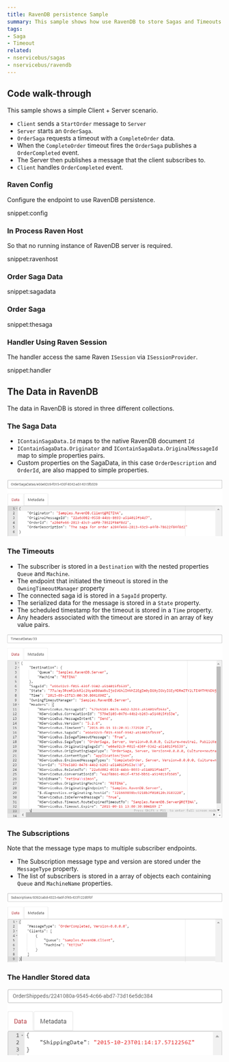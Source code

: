 ```yaml
---
title: RavenDB persistence Sample
summary: This sample shows how use RavenDB to store Sagas and Timeouts.
tags:
- Saga
- Timeout
related:
- nservicebus/sagas
- nservicebus/ravendb
---
```



## Code walk-through

This sample shows a simple Client + Server scenario. 

* `Client` sends a `StartOrder` message to `Server`
* `Server` starts an `OrderSaga`. 
* `OrderSaga` requests a timeout with a `CompleteOrder` data.
* When the `CompleteOrder` timeout fires the `OrderSaga` publishes a `OrderCompleted` event.
* The Server then publishes a message that the client subscribes to.
* `Client` handles `OrderCompleted` event.


### Raven Config

Configure the endpoint to use RavenDB persistence.

snippet:config


### In Process Raven Host

So that no running instance of RavenDB server is required.

snippet:ravenhost


### Order Saga Data

snippet:sagadata


### Order Saga

snippet:thesaga


### Handler Using Raven Session

The handler access the same Raven `ISession` via `ISessionProvider`.

snippet:handler


## The Data in RavenDB

The data in RavenDB is stored in three different collections.


### The Saga Data 

 * `IContainSagaData.Id` maps to the native RavenDB document `Id`
 * `IContainSagaData.Originator` and `IContainSagaData.OriginalMessageId` map to simple properties pairs.
 * Custom properties on the SagaData, in this case `OrderDescription` and `OrderId`, are also mapped to simple properties.

![](sagadata.png)


### The Timeouts 

  * The subscriber is stored in a `Destination` with the nested properties `Queue` and `Machine`.
  * The endpoint that initiated the timeout is stored in the `OwningTimeoutManager` property
  * The connected saga id is stored in a `SagaId` property.
  * The serialized data for the message is stored in a `State` property.
  * The scheduled timestamp for the timeout is stored in a `Time` property.
  * Any headers associated with the timeout are stored in an array of key value pairs.  

![](timeouts.png)


### The Subscriptions

Note that the message type maps to multiple subscriber endpoints.

 * The Subscription message type and version are stored under the `MessageType` property.
 * The list of subscribers is stored in a array of objects each containing `Queue` and `MachineName` properties. 

![](subscriptions.png)


### The Handler Stored data

![](handlerdoc.png)
